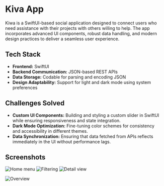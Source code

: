 # Kiva App 

Kiwa is a SwiftUI-based social application designed to connect users who need assistance with their projects with others willing to help. The app incorporates advanced UI components, robust data handling, and modern design practices to deliver a seamless user experience.

## Tech Stack

- **Frontend:** SwiftUI
- **Backend Communication:** JSON-based REST APIs
- **Data Storage:** Codable for parsing and encoding JSON
- **Design Adaptability:** Support for light and dark mode using system preferences

## Challenges Solved

- **Custom UI Components:** Building and styling a custom slider in SwiftUI while ensuring responsiveness and state integration.
- **Dark Mode Optimization:** Fine-tuning color schemes for consistency and accessibility in different themes.
- **Data Synchronization:** Ensuring that data fetched from APIs reflects immediately in the UI without performance lags.

## Screenshots

![Home menu](/Users/olhakostenko/Desktop/kiwa_pic1.png)
![Filtering](/Users/olhakostenko/Desktop/kiwa_pic2.png)
![Detail view](/Users/olhakostenko/Desktop/kiwa_pic3.png)

![Overview](/Users/olhakostenko/Desktop/Kiwa_app_video.gif)
